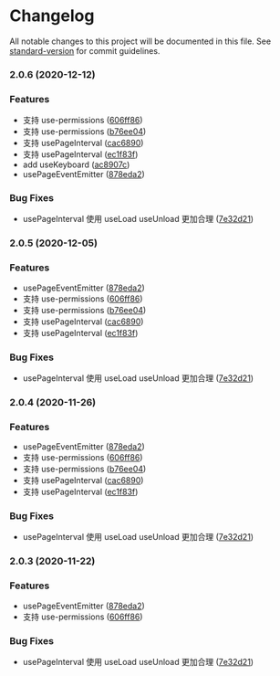 # Changelog

All notable changes to this project will be documented in this file. See [standard-version](https://github.com/conventional-changelog/standard-version) for commit guidelines.

### 2.0.6 (2020-12-12)

### Features

- 支持 use-permissions ([606ff86](https://github.com/Chooin/react-native-composition/commit/606ff86f417690a77be42a91e8468235f006f102))
- 支持 use-permissions ([b76ee04](https://github.com/Chooin/react-native-composition/commit/b76ee040fc9ef22e00a1dc802754619fd3d8e264))
- 支持 usePageInterval ([cac6890](https://github.com/Chooin/react-native-composition/commit/cac6890192c4ba12ebd1be33d8bc79e36e8a9b68))
- 支持 usePageInterval ([ec1f83f](https://github.com/Chooin/react-native-composition/commit/ec1f83f5a07f18ef9ef9b71edc1a56703ed046fc))
- add useKeyboard ([ac8907c](https://github.com/Chooin/react-native-composition/commit/ac8907ceb2cd29a35d6add3a9ce2eb5663fd70f3))
- usePageEventEmitter ([878eda2](https://github.com/Chooin/react-native-composition/commit/878eda2ee95d92c4b8fd2117984dde503e1a17f0))

### Bug Fixes

- usePageInterval 使用 useLoad useUnload 更加合理 ([7e32d21](https://github.com/Chooin/react-native-composition/commit/7e32d2117a5f595c7fae485383c13a76bf16fd3c))

### 2.0.5 (2020-12-05)

### Features

- usePageEventEmitter ([878eda2](https://github.com/Chooin/react-native-composition/commit/878eda2ee95d92c4b8fd2117984dde503e1a17f0))
- 支持 use-permissions ([606ff86](https://github.com/Chooin/react-native-composition/commit/606ff86f417690a77be42a91e8468235f006f102))
- 支持 use-permissions ([b76ee04](https://github.com/Chooin/react-native-composition/commit/b76ee040fc9ef22e00a1dc802754619fd3d8e264))
- 支持 usePageInterval ([cac6890](https://github.com/Chooin/react-native-composition/commit/cac6890192c4ba12ebd1be33d8bc79e36e8a9b68))
- 支持 usePageInterval ([ec1f83f](https://github.com/Chooin/react-native-composition/commit/ec1f83f5a07f18ef9ef9b71edc1a56703ed046fc))

### Bug Fixes

- usePageInterval 使用 useLoad useUnload 更加合理 ([7e32d21](https://github.com/Chooin/react-native-composition/commit/7e32d2117a5f595c7fae485383c13a76bf16fd3c))

### 2.0.4 (2020-11-26)

### Features

- usePageEventEmitter ([878eda2](https://github.com/Chooin/react-native-composition/commit/878eda2ee95d92c4b8fd2117984dde503e1a17f0))
- 支持 use-permissions ([606ff86](https://github.com/Chooin/react-native-composition/commit/606ff86f417690a77be42a91e8468235f006f102))
- 支持 use-permissions ([b76ee04](https://github.com/Chooin/react-native-composition/commit/b76ee040fc9ef22e00a1dc802754619fd3d8e264))
- 支持 usePageInterval ([cac6890](https://github.com/Chooin/react-native-composition/commit/cac6890192c4ba12ebd1be33d8bc79e36e8a9b68))
- 支持 usePageInterval ([ec1f83f](https://github.com/Chooin/react-native-composition/commit/ec1f83f5a07f18ef9ef9b71edc1a56703ed046fc))

### Bug Fixes

- usePageInterval 使用 useLoad useUnload 更加合理 ([7e32d21](https://github.com/Chooin/react-native-composition/commit/7e32d2117a5f595c7fae485383c13a76bf16fd3c))

### 2.0.3 (2020-11-22)

### Features

- usePageEventEmitter ([878eda2](https://github.com/Chooin/react-native-composition/commit/878eda2ee95d92c4b8fd2117984dde503e1a17f0))
- 支持 use-permissions ([606ff86](https://github.com/Chooin/react-native-composition/commit/606ff86f417690a77be42a91e8468235f006f102))

### Bug Fixes

- usePageInterval 使用 useLoad useUnload 更加合理 ([7e32d21](https://github.com/Chooin/react-native-composition/commit/7e32d2117a5f595c7fae485383c13a76bf16fd3c))
